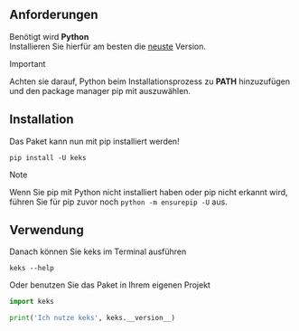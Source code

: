 [pip]: https://pip.pypa.io/en/stable/
[pypi]: https://pypi.org/project/keks
[python]: https://www.python.org/downloads/
[website]: https://schokokeks.pages.dev

## Anforderungen

Benötigt wird **Python**  
Installieren Sie hierfür am besten die [neuste][python] Version.

> [!IMPORTANT]  
> Achten sie darauf, Python beim Installationsprozess zu **PATH** hinzuzufügen  
> und den package manager pip mit auszuwählen. 

## Installation

Das Paket kann nun mit pip installiert werden! 
```shell
pip install -U keks
```

> [!NOTE]  
> Wenn Sie pip mit Python nicht installiert haben oder pip nicht erkannt wird,  
> führen Sie für pip zuvor noch `python -m ensurepip -U` aus.

## Verwendung

Danach können Sie keks im Terminal ausführen
```shellOder nutzen Sie das Paket in Ihren eigenem Projekt
keks --help
```

Oder benutzen Sie das Paket in Ihrem eigenen Projekt
```python [project.py]
import keks

print('Ich nutze keks', keks.__version__)
```